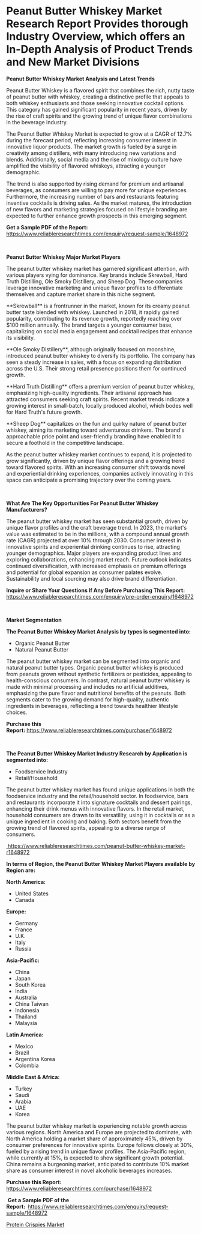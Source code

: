 <p><h1>Peanut Butter Whiskey Market Research Report Provides thorough Industry Overview, which offers an In-Depth Analysis of Product Trends and New Market Divisions</h1></p><p><strong>Peanut Butter Whiskey Market Analysis and Latest Trends</strong></p>
<p><p>Peanut Butter Whiskey is a flavored spirit that combines the rich, nutty taste of peanut butter with whiskey, creating a distinctive profile that appeals to both whiskey enthusiasts and those seeking innovative cocktail options. This category has gained significant popularity in recent years, driven by the rise of craft spirits and the growing trend of unique flavor combinations in the beverage industry.</p><p>The Peanut Butter Whiskey Market is expected to grow at a CAGR of 12.7% during the forecast period, reflecting increasing consumer interest in innovative liquor products. The market growth is fueled by a surge in creativity among distillers, with many introducing new variations and blends. Additionally, social media and the rise of mixology culture have amplified the visibility of flavored whiskeys, attracting a younger demographic. </p><p>The trend is also supported by rising demand for premium and artisanal beverages, as consumers are willing to pay more for unique experiences. Furthermore, the increasing number of bars and restaurants featuring inventive cocktails is driving sales. As the market matures, the introduction of new flavors and marketing strategies focused on lifestyle branding are expected to further enhance growth prospects in this emerging segment.</p></p>
<p><strong>Get a Sample PDF of the Report:&nbsp;</strong> <a href="https://www.reliableresearchtimes.com/enquiry/request-sample/1648972?utm_campaign=2198&utm_medium=2&utm_source=Github&utm_content=ia&utm_term=14022025&utm_id=peanut-butter-whiskey">https://www.reliableresearchtimes.com/enquiry/request-sample/1648972</a></p>
<p>&nbsp;</p>
<p><strong>Peanut Butter Whiskey Major Market Players</strong></p>
<p><p>The peanut butter whiskey market has garnered significant attention, with various players vying for dominance. Key brands include Skrewball, Hard Truth Distilling, Ole Smoky Distillery, and Sheep Dog. These companies leverage innovative marketing and unique flavor profiles to differentiate themselves and capture market share in this niche segment.</p><p>**Skrewball** is a frontrunner in the market, known for its creamy peanut butter taste blended with whiskey. Launched in 2018, it rapidly gained popularity, contributing to its revenue growth, reportedly reaching over $100 million annually. The brand targets a younger consumer base, capitalizing on social media engagement and cocktail recipes that enhance its visibility.</p><p>**Ole Smoky Distillery**, although originally focused on moonshine, introduced peanut butter whiskey to diversify its portfolio. The company has seen a steady increase in sales, with a focus on expanding distribution across the U.S. Their strong retail presence positions them for continued growth.</p><p>**Hard Truth Distilling** offers a premium version of peanut butter whiskey, emphasizing high-quality ingredients. Their artisanal approach has attracted consumers seeking craft spirits. Recent market trends indicate a growing interest in small-batch, locally produced alcohol, which bodes well for Hard Truth's future growth.</p><p>**Sheep Dog** capitalizes on the fun and quirky nature of peanut butter whiskey, aiming its marketing toward adventurous drinkers. The brand's approachable price point and user-friendly branding have enabled it to secure a foothold in the competitive landscape.</p><p>As the peanut butter whiskey market continues to expand, it is projected to grow significantly, driven by unique flavor offerings and a growing trend toward flavored spirits. With an increasing consumer shift towards novel and experiential drinking experiences, companies actively innovating in this space can anticipate a promising trajectory over the coming years.</p></p>
<p>&nbsp;</p>
<p><strong>What Are The Key Opportunities For Peanut Butter Whiskey Manufacturers?</strong></p>
<p><p>The peanut butter whiskey market has seen substantial growth, driven by unique flavor profiles and the craft beverage trend. In 2023, the market's value was estimated to be in the millions, with a compound annual growth rate (CAGR) projected at over 10% through 2030. Consumer interest in innovative spirits and experiential drinking continues to rise, attracting younger demographics. Major players are expanding product lines and exploring collaborations, enhancing market reach. Future outlook indicates continued diversification, with increased emphasis on premium offerings and potential for global expansion as consumer palates evolve. Sustainability and local sourcing may also drive brand differentiation.</p></p>
<p><strong>Inquire or Share Your Questions If Any Before Purchasing This Report:</strong> <a href="https://www.reliableresearchtimes.com/enquiry/pre-order-enquiry/1648972?utm_campaign=2198&utm_medium=2&utm_source=Github&utm_content=ia&utm_term=14022025&utm_id=peanut-butter-whiskey">https://www.reliableresearchtimes.com/enquiry/pre-order-enquiry/1648972</a></p>
<p>&nbsp;</p>
<p><strong>Market Segmentation</strong></p>
<p><strong>The Peanut Butter Whiskey Market Analysis by types is segmented into:</strong></p>
<p><ul><li>Organic Peanut Butter</li><li>Natural Peanut Butter</li></ul></p>
<p><p>The peanut butter whiskey market can be segmented into organic and natural peanut butter types. Organic peanut butter whiskey is produced from peanuts grown without synthetic fertilizers or pesticides, appealing to health-conscious consumers. In contrast, natural peanut butter whiskey is made with minimal processing and includes no artificial additives, emphasizing the pure flavor and nutritional benefits of the peanuts. Both segments cater to the growing demand for high-quality, authentic ingredients in beverages, reflecting a trend towards healthier lifestyle choices.</p></p>
<p><strong>Purchase this Report:&nbsp;</strong><a href="https://www.reliableresearchtimes.com/purchase/1648972?utm_campaign=2198&utm_medium=2&utm_source=Github&utm_content=ia&utm_term=14022025&utm_id=peanut-butter-whiskey">https://www.reliableresearchtimes.com/purchase/1648972</a></p>
<p>&nbsp;</p>
<p><strong>The Peanut Butter Whiskey Market Industry Research by Application is segmented into:</strong></p>
<p><ul><li>Foodservice Industry</li><li>Retail/Household</li></ul></p>
<p><p>The peanut butter whiskey market has found unique applications in both the foodservice industry and the retail/household sector. In foodservice, bars and restaurants incorporate it into signature cocktails and dessert pairings, enhancing their drink menus with innovative flavors. In the retail market, household consumers are drawn to its versatility, using it in cocktails or as a unique ingredient in cooking and baking. Both sectors benefit from the growing trend of flavored spirits, appealing to a diverse range of consumers.</p></p>
<p><a href="https://www.reliableresearchtimes.com/peanut-butter-whiskey-market-r1648972?utm_campaign=2198&utm_medium=2&utm_source=Github&utm_content=ia&utm_term=14022025&utm_id=peanut-butter-whiskey">&nbsp;https://www.reliableresearchtimes.com/peanut-butter-whiskey-market-r1648972</a></p>
<p><strong>In terms of Region, the Peanut Butter Whiskey Market Players available by Region are:</strong></p>
<p>
    <p> <strong> North America: </strong>
        <ul>
            <li>United States</li>
            <li>Canada</li>
        </ul>
        </p> 
    <p> <strong> Europe: </strong>
        <ul>
            <li>Germany</li>
            <li>France</li>
            <li>U.K.</li>
            <li>Italy</li>
            <li>Russia</li>
        </ul>
        </p> 
    <p> <strong> Asia-Pacific: </strong>
        <ul>
            <li>China</li>
            <li>Japan</li>
            <li>South Korea</li>
            <li>India</li>
            <li>Australia</li>
            <li>China Taiwan</li>
            <li>Indonesia</li>
            <li>Thailand</li>
            <li>Malaysia</li>
        </ul>
        </p> 
    <p> <strong> Latin America: </strong>
        <ul>
            <li>Mexico</li>
            <li>Brazil</li>
            <li>Argentina Korea</li>
            <li>Colombia</li>
        </ul>
        </p> 
    <p> <strong> Middle East & Africa: </strong>
        <ul>
            <li>Turkey</li>
            <li>Saudi</li>
            <li>Arabia</li>
            <li>UAE</li>
            <li>Korea</li>
        </ul>
    </p>
    </p>
<p><p>The peanut butter whiskey market is experiencing notable growth across various regions. North America and Europe are projected to dominate, with North America holding a market share of approximately 45%, driven by consumer preferences for innovative spirits. Europe follows closely at 30%, fueled by a rising trend in unique flavor profiles. The Asia-Pacific region, while currently at 15%, is expected to show significant growth potential. China remains a burgeoning market, anticipated to contribute 10% market share as consumer interest in novel alcoholic beverages increases.</p></p>
<p><strong>Purchase this Report: </strong><a href="https://www.reliableresearchtimes.com/purchase/1648972?utm_campaign=2198&utm_medium=2&utm_source=Github&utm_content=ia&utm_term=14022025&utm_id=peanut-butter-whiskey">https://www.reliableresearchtimes.com/purchase/1648972</a></p>
<p>&nbsp;<strong>Get a Sample PDF of the Report:&nbsp;&nbsp;</strong><a href="https://www.reliableresearchtimes.com/enquiry/request-sample/1648972?utm_campaign=2198&utm_medium=2&utm_source=Github&utm_content=ia&utm_term=14022025&utm_id=peanut-butter-whiskey">https://www.reliableresearchtimes.com/enquiry/request-sample/1648972</a></p>
<p><strong></strong></p>
<p><p><a href="https://github.com/klindsey95/Market-Research-Report-List-1/blob/main/protein-crispies-market.md?utm_campaign=2198&utm_medium=2&utm_source=Github&utm_content=ia&utm_term=14022025&utm_id=peanut-butter-whiskey">Protein Crispies Market</a></p></p>